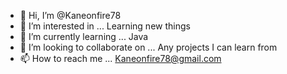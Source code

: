 - 👋 Hi, I’m @Kaneonfire78
- 👀 I’m interested in ... Learning new things
- 🌱 I’m currently learning ... Java
- 💞️ I’m looking to collaborate on ... Any projects I can learn from
- 📫 How to reach me ... Kaneonfire78@gmail.com

<!---
Kaneonfire78/Kaneonfire78 is a ✨ special ✨ repository because its `README.md` (this file) appears on your GitHub profile.
You can click the Preview link to take a look at your changes.
--->
